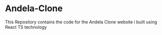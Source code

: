 # Andela-Clone
This Repository contains the code for the Andela Clone website i built using React TS technology
